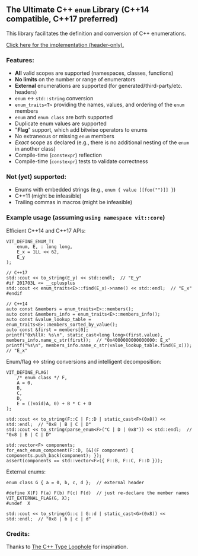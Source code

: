 ## The Ultimate C++ `enum` Library (C++14 compatible, C++17 preferred)

This library facilitates the definition and conversion of C++ enumerations.

[Click here for the implementation (header-only).](../../../../include/cpp/vital/core/enum.hpp)

### Features:
- **All** valid scopes are supported (namespaces, classes, functions)
- **No limits** on the number or range of enumerators
- **External** enumerations are supported (for generated/third-party/etc. headers)
- `enum` &harr; `std::string` conversion
- `enum_traits<T>` providing the names, values, and ordering of the `enum` members
- `enum` and `enum class` are both supported
- Duplicate enum values are supported
- "**Flag**" support, which add bitwise operators to enums
- No extraneous or missing `enum` members
- _Exact_ scope as declared (e.g., there is no additional nesting of the `enum` in another class)
- Compile-time (`constexpr`) reflection
- Compile-time (`constexpr`) tests to validate correctness

### Not (yet) supported:
- Enums with embedded strings (e.g., `enum { value [[foo("")]] }`)
- C++11 (might be infeasible)
- Trailing commas in macros (might be infeasible)

### Example usage (assuming `using namespace vit::core`)

Efficient C++14 and C++17 APIs:
```
VIT_DEFINE_ENUM_T(
	enum, E, : long long,
	E_x = 1LL << 62,
	E_y
);

// C++17
std::cout << to_string(E_y) << std::endl;  // "E_y"
#if 201703L <= __cplusplus
std::cout << enum_traits<E>::find(E_x)->name() << std::endl;  // "E_x"
#endif

// C++14
auto const &members = enum_traits<E>::members();
auto const &members_info = enum_traits<E>::members_info();
auto const &value_lookup_table = enum_traits<E>::members_sorted_by_value();
auto const &first = members[0];
printf("0x%llX: %s\n", static_cast<long long>(first.value), members_info.name_c_str(first));  // "0x4000000000000000: E_x"
printf("%s\n", members_info.name_c_str(value_lookup_table.find(E_x)));  // "E_x"
```

Enum/flag &harr; string conversions and intelligent decomposition:
```
VIT_DEFINE_FLAG(
	/* enum class */ F,
	A = 0,
	B,
	C,
	D,
	E = ((void)A, 0) + B * C + D
);

std::cout << to_string(F::C | F::D | static_cast<F>(0x8)) << std::endl;  // "0x8 | B | C | D"
std::cout << to_string(parse_enum<F>("C | D | 0x8")) << std::endl;  // "0x8 | B | C | D"

std::vector<F> components;
for_each_enum_component(F::D, [&](F component) { components.push_back(component); });
assert(components == std::vector<F>({ F::B, F::C, F::D }));
```

External enums:
```
enum class G { a = 0, b, c, d };  // external header

#define X(F) F(a) F(b) F(c) F(d)  // just re-declare the member names
VIT_EXTERNAL_FLAG(G, X);
#undef  X

std::cout << to_string(G::c | G::d | static_cast<G>(0x8)) << std::endl;  // "0x8 | b | c | d"
```

### Credits:

Thanks to [The C++ Type Loophole](https://alexpolt.github.io/type-loophole.html) for inspiration.
